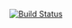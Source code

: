 [![Build Status](https://travis-ci.org/bas080/mash.svg?branch=master)](https://travis-ci.org/bas080/mash)
